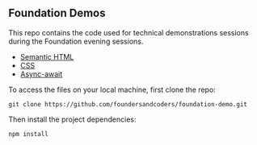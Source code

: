 ## Foundation Demos

This repo contains the code used for technical demonstrations sessions during the Foundation evening sessions.

- [Semantic HTML](/semantic-html-demo)
- [CSS](/css-demos/)
- [Async-await](/async-await-demo/)

To access the files on your local machine, first clone the repo:

```git clone https://github.com/foundersandcoders/foundation-demo.git```

Then install the project dependencies:

```npm install```


